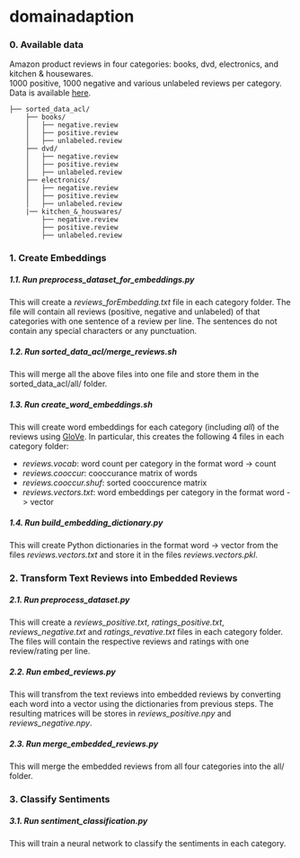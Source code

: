 # domainadaption

### 0. Available data
Amazon product reviews in four categories: books, dvd, electronics, and kitchen & housewares.<br>
1000 positive, 1000 negative and various unlabeled reviews per category.<br>
Data is available [here](https://www.cs.jhu.edu/~mdredze/datasets/sentiment/index2.html).
```
├── sorted_data_acl/
    ├── books/
    │   ├── negative.review
    │   ├── positive.review
    │   ├── unlabeled.review
    ├── dvd/
    │   ├── negative.review
    │   ├── positive.review
    │   ├── unlabeled.review
    ├── electronics/
    │   ├── negative.review
    │   ├── positive.review
    │   ├── unlabeled.review
    |── kitchen_&_houswares/
        ├── negative.review
        ├── positive.review
        ├── unlabeled.review
```

### 1. Create Embeddings
##### 1.1. Run *preprocess_dataset_for_embeddings.py*<br>
  This will create a *reviews_forEmbedding.txt* file in each category folder. The file will contain all reviews (positive, negative and unlabeled) of that categories with one sentence of a review per line. The sentences do not contain any special characters or any punctuation. 

##### 1.2. Run *sorted_data_acl/merge_reviews.sh*<br>
  This will merge all the above files into one file and store them in the sorted_data_acl/all/ folder.

##### 1.3. Run *create_word_embeddings.sh*<br>
  This will create word embeddings for each category (including *all*) of the reviews using [GloVe](https://github.com/stanfordnlp/GloVe). In particular, this creates the following 4 files in each category folder:
  * *reviews.vocab*: word count per category in the format word -> count
  * *reviews.cooccur*: cooccurance matrix of words
  * *reviews.cooccur.shuf*: sorted cooccurence matrix
  * *reviews.vectors.txt*: word embeddings per category in the format word -> vector
  
##### 1.4. Run *build_embedding_dictionary.py*<br>
  This will create Python dictionaries in the format word -> vector from the files *reviews.vectors.txt* and store it in the files *reviews.vectors.pkl*.

### 2. Transform Text Reviews into Embedded Reviews
##### 2.1. Run *preprocess_dataset.py*<br>
  This will create a *reviews_positive.txt*, *ratings_positive.txt*, *reviews_negative.txt* and *ratings_revative.txt* files in each category folder. The files will contain the respective reviews and ratings with one review/rating per line. 

##### 2.2. Run *embed_reviews.py*<br>
  This will transfrom the text reviews into embedded reviews by converting each word into a vector using the dictionaries from previous steps. The resulting matrices will be stores in *reviews_positive.npy* and *reviews_negative.npy*.

##### 2.3. Run *merge_embedded_reviews.py*<br>
  This will merge the embedded reviews from all four categories into the all/ folder.

### 3. Classify Sentiments
##### 3.1. Run *sentiment_classification.py*<br>
  This will train a neural network to classify the sentiments in each category.